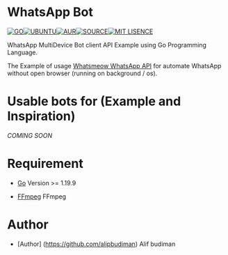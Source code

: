 # WhatsApp Bot

[![GO](https://img.shields.io/badge/golang-v1.19.9^-blue)](https://go.dev/)[![UBUNTU](https://img.shields.io/badge/ubuntu-v18.0-orange)](https://releases.ubuntu.com/impish/)[![AUR](https://img.shields.io/aur/license/yaourt.svg)](https://github.com/fckveza/Whatsapp-Bot/blob/main/LICENSE)[![SOURCE](https://img.shields.io/badge/license-MIT-green)](https://github.com/alipbudiman/Golang-WhatsApp-Bot/blob/main/LICENSE)[![MIT LISENCE](https://img.shields.io/badge/bounties-WhatsApp-brightgreen)](https://wa.me/6282113791904)

WhatsApp MultiDevice Bot client API Example using Go Programming Language.

The Example of usage [Whatsmeow WhatsApp API](https://github.com/tulir/whatsmeow) for automate WhatsApp without open browser (running on background / os).

# Usable bots for (Example and Inspiration)

*COMING SOON*

# Requirement

- [Go](https://go.dev/) Version >= 1.19.9

- [FFmpeg](https://ffmpeg.org/) FFmpeg

# Author

- [Author] (https://github.com/alipbudiman) Alif budiman
